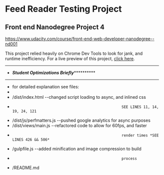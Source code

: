 Feed Reader Testing Project
===========================

Front end Nanodegree Project 4
------------------------------
https://www.udacity.com/course/front-end-web-developer-nanodegree--nd001

This project relied heavily on Chrome Dev Tools to look for jank, and runtime inefficiency.
For a live preview of this project, [click here](https://FlyingNarwhal.github.io/FENDoptimization).


* *****************************************************************************
* *******************Student Optimizations Briefly*****************************
* *****************************************************************************
* for detailed explanation see files:
*
* /dist/index.html        --changed script loading to async, and inlined css
*														SEE LINES 11, 14, 19, 24, 121
* /dist/js/perfmatters.js --pushed google analytics for async purposes
* /dist/views/main.js     --refactored code to allow for 60fps, and faster
*														render times *SEE LINES 426 && 506*
* /gulpfile.js        		--added minification and image compression to build
*														process
*	/README.md

